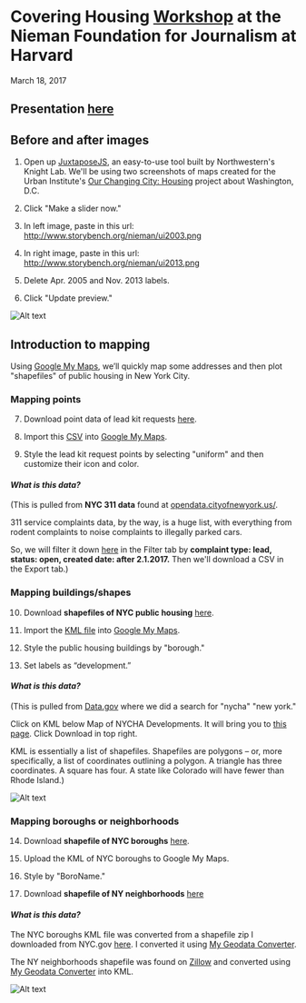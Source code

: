 # Covering Housing [Workshop](http://nieman.harvard.edu/sites/covering-housing/) at the Nieman Foundation for Journalism at Harvard 
March 18, 2017

## Presentation [here](https://docs.google.com/presentation/d/1HPN60v0WZVv483drKZ41_dEfrXMxj3bSi-hnYMiAARE/edit?usp=sharing)

## Before and after images

1. Open up [JuxtaposeJS](https://juxtapose.knightlab.com), an easy-to-use tool built by Northwestern's Knight Lab. We'll be using two screenshots of maps created for the Urban Institute's [Our Changing City: Housing](http://apps.urban.org/features/OurChangingCity/housing/index.html) project about Washington, D.C. 

2. Click "Make a slider now."

3. In left image, paste in this url: http://www.storybench.org/nieman/ui2003.png

4. In right image, paste in this url: http://www.storybench.org/nieman/ui2013.png

5. Delete Apr. 2005 and Nov. 2013 labels.

6. Click "Update preview."

![Alt text](http://www.storybench.org/nieman/ui2013web.jpg)

## Introduction to mapping

Using [Google My Maps](https://www.google.com/mymaps), we’ll quickly map some addresses and then plot "shapefiles" of public housing in New York City.

### Mapping points

7. Download point data of lead kit requests [here](https://drive.google.com/file/d/0B56vzj8m6JInVUVYSnpmelpQUU0/view?usp=sharing). 

8. Import this [CSV](https://drive.google.com/file/d/0B56vzj8m6JInVUVYSnpmelpQUU0/view?usp=sharing) into [Google My Maps](https://www.google.com/mymaps). 

9. Style the lead kit request points by selecting "uniform" and then customize their icon and color.

#### *What is this data?*

(This is pulled from **NYC 311 data** found at [opendata.cityofnewyork.us/](http://opendata.cityofnewyork.us/). 

311 service complaints data, by the way, is a huge list, with everything from rodent complaints to noise complaints to illegally parked cars. 

So, we will filter it down [here](https://nycopendata.socrata.com/Social-Services/311-Service-Requests-from-2010-to-Present/erm2-nwe9/data) in the Filter tab by **complaint type: lead, status: open, created date: after 2.1.2017.** Then we'll download a CSV in the Export tab.)

### Mapping buildings/shapes

10. Download **shapefiles of NYC public housing** [here](https://data.cityofnewyork.us/api/geospatial/i9rv-hdr5?method=export&format=KML).

11. Import the [KML file](https://data.cityofnewyork.us/api/geospatial/i9rv-hdr5?method=export&format=KML) into [Google My Maps](https://www.google.com/mymaps). 

12. Style the public housing buildings by "borough."

13. Set labels as “development.”

#### *What is this data?*

(This is pulled from [Data.gov](https://catalog.data.gov/dataset?q=%22nycha%22+%22new+york%22&sort=views_recent+desc&as_sfid=AAAAAAU1g8W83MzHP5UveS-1h5BDNFZFvTZMJKi1B7tXi1JDtoKB7zh-Twe4loPvwDf9Ihel2O_RGSktN_jf8681CrEnLnAFvpsp7Ns0EIfjfwKj_7QICDqd4x9vQzTmImdGkEQ%3D&as_fid=9ce1c7f7e75a6fb29a87a0fb90cc71380565ba01&ext_location=&ext_bbox=&ext_prev_extent=-142.03125%2C8.754794702435618%2C-59.0625%2C61.77312286453146) where we did a search for "nycha" "new york."

Click on KML below Map of NYCHA Developments. It will bring you to [this page](https://catalog.data.gov/dataset/map-of-nycha-developments/resource/bc435fbe-04a4-43d8-9be5-130f9acf2757). Click Download in top right.

KML is essentially a list of shapefiles. Shapefiles are polygons – or, more specifically, a list of coordinates outlining a polygon. A triangle has three coordinates. A square has four. A state like Colorado will have fewer than Rhode Island.) 

![Alt text](http://www.storybench.org/nieman/mymaps.png)

### Mapping boroughs or neighborhoods

14. Download **shapefile of NYC boroughs** [here](https://drive.google.com/file/d/0B56vzj8m6JInZVRkU1dLRWZ6LTQ/view?usp=sharing).

15. Upload the KML of NYC boroughs to Google My Maps.

16. Style by "BoroName."

17. Download **shapefile of NY neighborhoods** [here]()

#### *What is this data?*

The NYC boroughs KML file was converted from a shapefile zip I downloaded from NYC.gov [here](https://www1.nyc.gov/site/planning/data-maps/open-data/districts-download-metadata.page). I converted it using [My Geodata Converter](https://mygeodata.cloud/converter/). 

The NY neighborhoods shapefile was found on [Zillow](https://www.zillow.com/howto/api/neighborhood-boundaries.htm) and converted using [My Geodata Converter](https://mygeodata.cloud/converter/) into KML.

![Alt text](http://www.storybench.org/nieman/mygeodata.png)


